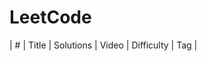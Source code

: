 # LeetCode


| #    | Title                                  | Solutions | Video | Difficulty | Tag    |



